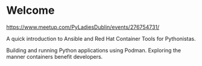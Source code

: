 # Welcome

https://www.meetup.com/PyLadiesDublin/events/276754731/

A quick introduction to Ansible and Red Hat Container Tools for Pythonistas.

Building and running Python applications using Podman. Exploring the manner containers benefit developers.
